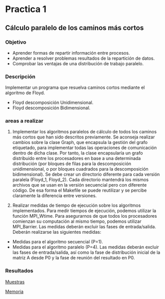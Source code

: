 # Practica 1
## Cálculo paralelo de los caminos más cortos

### Objetivo
- Aprender formas de repartir información entre procesos.
- Aprender a resolver problemas resultados de la repartición de datos.
- Comprobar las ventajas de una distribución de trabajo paralelo.

### Descripción
Implementar un programa que resuelva caminos cortos mediante el algoritmo de Floyd.

- Floyd descomposición Unidimensional.
- Floyd descomposición Bidimensional.

### areas a realizar
1. Implementar los algoritmos paralelos de cálculo de todos los caminos más cortos que han sido descritos previamente. Se aconseja realizar cambios sobre la clase Graph, que encapsula la gestión del grafo etiquetado, para implementar todas las operaciones de comunicación dentro de dicha clase. Por tanto, la clase encapsularía un grafo distribuido entre los procesadores en base a una determinada distribución (por bloques de filas para la descomposición unidimensional, o por bloques cuadrados para la descomposición bidimensional). Se debe crear un directorio diferente para cada versión paralela (Floyd_1, Floyd_2). Cada directorio mantendrá los mismos archivos que se usan en la versión secuencial pero con diferente código. De esa forma el Makefile se puede reutilizar y se percibe claramente la diferencia entre versiones.

2. Realizar medidas de tiempo de ejecución sobre los algoritmos implementados. Para medir tiempos de ejecución, podemos utilizar la función MPI_Wtime. Para asegurarnos de que todos los procesadores comienzan su computación al mismo tiempo, podemos utilizar MPI_Barrier. Las medidas deberán excluir las fases de entrada/salida. Deberán realizarse las siguientes medidas:
 - Medidas para el algoritmo secuencial (P=1).
 - Medidas para el algoritmo paralelo (P=4). Las medidas deberán excluir las fases de entrada/salida, así como la fase de distribución inicial de la matriz A desde P0 y la fase de reunión del resultado en P0.


### Resultados

[Muestras]

[Memoria]


[Muestras]:https://docs.google.com/spreadsheets/d/10_mLALcAeCCURzaxg6akLhs4uU_wxpU2_6N1vRDt-jQ/edit?usp=sharing

[Memoria]:https://docs.google.com/document/d/1y6UYvQ9jYgImtuvHhl3StV71TDN01yaxJvtvgBmXLRo/edit?usp=sharing
